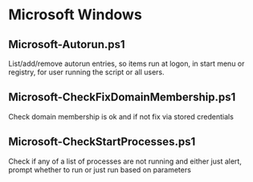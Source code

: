 # Microsoft Windows

## Microsoft-Autorun.ps1
List/add/remove autorun entries, so items run at logon, in start menu or registry, for user running the script or all users.

## Microsoft-CheckFixDomainMembership.ps1
Check domain membership is ok and if not fix via stored credentials

## Microsoft-CheckStartProcesses.ps1
Check if any of a list of processes are not running and either just alert, prompt whether to run or just run based on parameters
